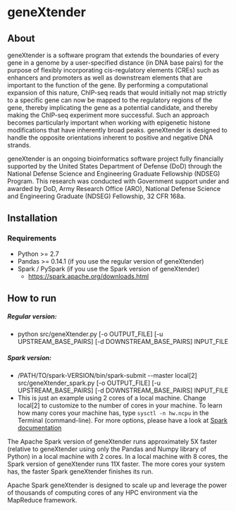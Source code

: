 # geneXtender

## About

geneXtender is a software program that extends the
boundaries of every gene in a genome by a user-specified distance (in DNA base pairs) for the
purpose of flexibly incorporating cis-regulatory elements (CREs) such as enhancers and
promoters as well as downstream elements that are important to the function of the gene. By
performing a computational expansion of this nature, ChIP-seq reads that would initially not
map strictly to a specific gene can now be mapped to the regulatory regions of the
gene, thereby implicating the gene as a potential candidate, and thereby making the ChIP-seq
experiment more successful. Such an approach becomes particularly important when working with
epigenetic histone modifications that have inherently broad peaks.  geneXtender is designed to
handle the opposite orientations inherent to positive and negative DNA strands.

geneXtender is an ongoing bioinformatics software project fully financially supported by the
United States Department of Defense (DoD) through the National Defense Science and Engineering
Graduate Fellowship (NDSEG) Program. This research was conducted with Government support under
and awarded by DoD, Army Research Office (ARO), National Defense Science and Engineering
Graduate (NDSEG) Fellowship, 32 CFR 168a.

## Installation

### Requirements

* Python >= 2.7
* Pandas >= 0.14.1 (if you use the regular version of geneXtender)
* Spark / PySpark (if you use the Spark version of geneXtender)
  * https://spark.apache.org/downloads.html

## How to run

##### Regular version:
* python src/geneXtender.py [-o OUTPUT_FILE] [-u UPSTREAM_BASE_PAIRS] [-d DOWNSTREAM_BASE_PAIRS] INPUT_FILE
  
##### Spark version:
* /PATH/TO/spark-VERSION/bin/spark-submit --master local[2] src/geneXtender_spark.py [-o OUTPUT_FILE] [-u UPSTREAM_BASE_PAIRS] [-d DOWNSTREAM_BASE_PAIRS] INPUT_FILE
* This is just an example using 2 cores of a local machine. Change local[2] to customize to the number of cores in your machine. To learn how many cores your machine has, type `sysctl -n hw.ncpu` in the Terminal (command-line). For more options, please have a look at [Spark documentation](https://spark.apache.org/docs/latest/index.html)

The Apache Spark version of geneXtender runs approximately 5X faster (relative to geneXtender using only the Pandas and Numpy library of Python) in a local machine with 2 cores.  In a local machine with 8 cores, the Spark version of geneXtender runs 11X faster.  The more cores your system has, the faster Spark geneXtender finishes its run.  

Apache Spark geneXtender is designed to scale up and leverage the power of thousands of computing cores of any HPC environment via the MapReduce framework.